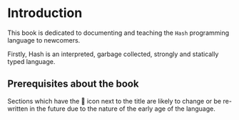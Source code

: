 # Introduction

This book is dedicated to documenting and teaching the `Hash` programming language to newcomers.

Firstly, Hash is an interpreted, garbage collected, strongly and statically typed language.


## Prerequisites about the book

Sections which have the 🚧 icon next to the title are likely to change or be re-written in the future
due to the nature of the early age of the language.
